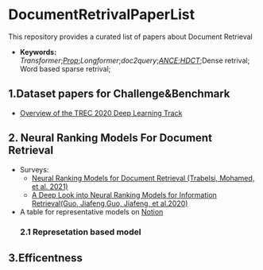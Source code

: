# DocumentRetrivalPaperList
This repository provides a curated list of papers about Document Retrieval
* **Keywords:** *Transformer*;*[Prop](https://arxiv.org/abs/2010.10137)*;*Longformer*;*doc2query*;*[ANCE](https://github.com/microsoft/ANCE)*;*[HDCT](https://github.com/AdeDZY/DeepCT)*;Dense retrival; Word based sparse retrival;
## 1.Dataset papers for Challenge&Benchmark
* [Overview of the TREC 2020 Deep Learning Track](https://www.semanticscholar.org/paper/Interpretable-%26-Time-Budget-Constrained-for-Hofst%C3%A4tter-Zlabinger/6dbdc34000b034b75b8ff70872fc7c35549e273a)

## 2. Neural Ranking Models For Document Retrieval 
* Surveys: 
    * [Neural Ranking Models for Document Retrieval (Trabelsi, Mohamed, et al. 2021)](https://arxiv.org/abs/2102.11903)
    * [A Deep Look into Neural Ranking Models for Information Retrieval(Guo, Jiafeng,Guo, Jiafeng, et al.2020)](https://arxiv.org/abs/1903.06902)
* A table for representative models on [Notion](https://www.notion.so/wasdcom/182d7120624847c1af58c254f44caccb?v=d5cb41954b6b4bd2af3199c8d3602271)
    ### 2.1 Represetation based model
## 3.Efficentness 